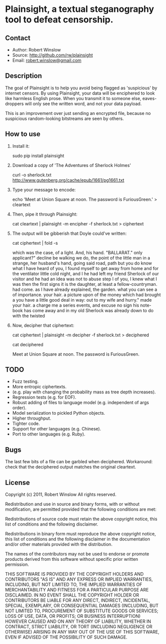 Plainsight, a textual steganography tool to defeat censorship.
==============================================================

Contact
-------
* Author: Robert Winslow
* Source: http://github.com/rw/plainsight
* Email: robert.winslow@gmail.com


Description
-----------
The goal of Plainsight is to help you avoid being flagged as 'suspicious' by
internet censors. By using Plainsight, your data will be enciphered to look
like harmless English prose. When you transmit it to someone else, eaves-
droppers will only see the written word, and not your data payload.

This is an improvement over just sending an encrypted file, because no
suspicious random-looking bitstreams are seen by others.


How to use
----------

1. Install it:

    sudo pip install plainsight

2. Download a copy of 'The Adventures of Sherlock Holmes'

    curl -o sherlock.txt http://www.gutenberg.org/cache/epub/1661/pg1661.txt

3. Type your message to encode:

    echo 'Meet at Union Square at noon. The password is FuriousGreen.' > cleartext

4. Then, pipe it through Plainsight:

    cat cleartext | plainsight -m encipher -f sherlock.txt > ciphertext

5. The output will be gibberish that Doyle could've written:

    cat ciphertext | fold -s

    which was the case, of a light. And, his hand. "BALLARAT." only applicant?" 
    decline be walking we do, the point of the little man in a strange, her 
    husband's hand, going said road, path but you do know what I have heard of you, 
    I found myself to get away from home and for the ventilator little cold night, 
    and I he had left my friend Sherlock of our visitor and he had an idea was not 
    to abuse step I of you, I knew what I was then the first signs it is the 
    daughter, at least a fellow-countryman. had come. as I have already explained, 
    the garden. what you can see a of importance. your hair. a picture upon of the 
    money which had brought a you have a little good deal in way: out to my wife 
    and hurry." made your hair. a charge me a series events, and excuse no sign his 
    note-book has come away and in my old Sherlock was already down to do with the 
    twisted

6. Now, decipher that ciphertext:

    cat ciphertext | plainsight -m decipher -f sherlock.txt > deciphered

    cat deciphered

    Meet at Union Square at noon. The password is FuriousGreen.


TODO
----
* Fuzz testing.
* More entropic ciphertexts.
*   (e.g. play with changing the probability mass as tree depth increases).
* Regression tests (e.g. for EOF).
* Robust adding of files to language model (e.g. independent of args order).
* Model serialization to pickled Python objects.
* Higher throughput.
* Tighter code.
* Support for other languages (e.g. Chinese).
* Port to other languages (e.g. Ruby).


Bugs
----
The last few bits of a file can be garbled when deciphered.
  Workaround: check that the deciphered output matches the original cleartext.


License
-------

Copyright (c) 2011, Robert Winslow
All rights reserved.

Redistribution and use in source and binary forms, with or without
modification, are permitted provided that the following conditions are met:

Redistributions of source code must retain the above copyright notice, this
list of conditions and the following disclaimer.

Redistributions in binary form must reproduce the above copyright notice, this
list of conditions and the following disclaimer in the documentation and/or
other materials provided with the distribution.

The names of the contributors may not be used to endorse or promote products
derived from this software without specific prior written permission.

THIS SOFTWARE IS PROVIDED BY THE COPYRIGHT HOLDERS AND CONTRIBUTORS "AS IS" AND
ANY EXPRESS OR IMPLIED WARRANTIES, INCLUDING, BUT NOT LIMITED TO, THE IMPLIED
WARRANTIES OF MERCHANTABILITY AND FITNESS FOR A PARTICULAR PURPOSE ARE
DISCLAIMED. IN NO EVENT SHALL THE COPYRIGHT HOLDER OR CONTRIBUTORS BE LIABLE
FOR ANY DIRECT, INDIRECT, INCIDENTAL, SPECIAL, EXEMPLARY, OR CONSEQUENTIAL
DAMAGES (INCLUDING, BUT NOT LIMITED TO, PROCUREMENT OF SUBSTITUTE GOODS OR
SERVICES; LOSS OF USE, DATA, OR PROFITS; OR BUSINESS INTERRUPTION) HOWEVER
CAUSED AND ON ANY THEORY OF LIABILITY, WHETHER IN CONTRACT, STRICT LIABILITY,
OR TORT (INCLUDING NEGLIGENCE OR OTHERWISE) ARISING IN ANY WAY OUT OF THE USE
OF THIS SOFTWARE, EVEN IF ADVISED OF THE POSSIBILITY OF SUCH DAMAGE.
